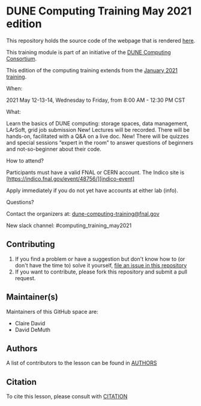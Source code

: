 
DUNE Computing Training May 2021 edition
========================================

This repository holds the source code of the webpage that is rendered [here](https://dune.github.io/computing-training-202105/). 

This training module is part of an initiative of the [DUNE Computing Consortium](https://dunescience.org/).

This edition of the computing training extends from the [January 2021 training](https://wiki.dunescience.org/wiki/DUNE_Computing_Tutorial_January_2021).

When:

2021 May 12-13-14, Wednesday to Friday, from 8:00 AM - 12:30 PM CST

What:

Learn the basics of DUNE computing:  storage spaces, data management, LArSoft, grid job submission
New! Lectures will be recorded. 
There will be hands-on, facilitated with a Q&A on a live doc.
New! There will be quizzes and special sessions “expert in the room” to answer questions of beginners and not-so-beginner about their code.

How to attend?

Participants must have a valid FNAL or CERN account. The Indico site is [https://indico.fnal.gov/event/48756/][indico-event]

Apply immediately if you do not yet have accounts at either lab (info).

Questions?

Contact the organizers at: dune-computing-training@fnal.gov 

New slack channel: #computing_training_may2021 

## Contributing

1. If you find a problem or have a suggestion but don't know how to (or don't have the time to) solve it yourself, [file an issue in this repository](https://github.com/DUNE/computing-training/issues)
2. If you want to contribute, please fork this repository and submit a pull request.


## Maintainer(s)

Maintainers of this GitHub space are:

* Claire David
* David DeMuth

## Authors

A list of contributors to the lesson can be found in [AUTHORS](AUTHORS)

## Citation

To cite this lesson, please consult with [CITATION](CITATION)

[indico-event]: https://indico.fnal.gov/event/48756/

